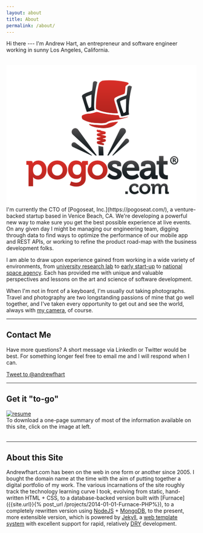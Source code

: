```yaml
---
layout: about
title: About
permalink: /about/
---
```


Hi there --- I'm Andrew Hart, an entrepreneur and software engineer working in sunny Los Angeles, California.

<br/>
<a href="https://pogoseat.com/">
  <img src="/images/logos/pogoseat.jpeg" alt="Pogoseat Logo" title="Pogoseat - Upgrade Your Game" />
</a>
I'm currently the CTO of [Pogoseat, Inc.](https://pogoseat.com/), a venture-backed startup based in Venice Beach, CA. We're developing a powerful new way to make sure you get the best possible experience at live events. On any given day I might be managing our engineering team, digging through data to find ways to optimize the performance of our mobile app and REST APIs, or working to refine the product road-map with the business development folks.

I am able to draw upon experience gained from working in a wide variety of environments, from [university research lab](http://scec.usc.edu) to [early start-up](https://www.pogoseat.com) to [national space agency](http://jpl.nasa.gov). Each has provided me with unique and valuable perspectives and lessons on the art and science of software development.

When I'm not in front of a keyboard, I'm usually out taking photographs. Travel and photography are two longstanding passions of mine that go well together, and I've taken every opportunity to get out and see the world, always with [my camera](http://www.dpreview.com/reviews/nikon-d7100), of course.

---

## Contact Me

Have more questions? A short message via LinkedIn or Twitter would be best. For something longer feel free to email me and I will respond when I can.

<a href="https://twitter.com/intent/tweet?screen_name=andrewfhart" class="twitter-mention-button" data-size="large" data-related="andrewfhart">Tweet to @andrewfhart</a>

---

## Get it &quot;to-go&quot;

<div class="section-teaser contact">
  <div class="media">
    <div class="media-left media-middle">
      <a href="http://cvmeter.com/andrewfhart/cv">
        <img class="media-object" src="../images/thumbnails/resume-110.png" alt="resume">
      </a>
    </div>
    <div class="media-body">
      To download a one-page summary of most of the information available on this site, click on the image at left.
    </div>
  </div>
</div>
<br/>

---

## About this Site

Andrewfhart.com has been on the web in one form or another since 2005. I bought the domain name at the time with the aim of putting together a digital portfolio of my work. The various incarnations of the site roughly track the technology learning curve I took, evolving from static, hand-written HTML + CSS, to a database-backed version built with [Furnace]({{site.url}}{% post_url /projects/2014-01-01-Furnace-PHP%}), to a completely rewritten version using [NodeJS](http://nodejs.org) + [MongoDB](http://mongodb.com), to the present, more extensible version, which is powered by [Jekyll](http://jekyllrb.com/), a [web template system](https://en.wikipedia.org/wiki/Web_template_system) with excellent support for rapid, relatively [DRY](https://en.wikipedia.org/wiki/Don%27t_repeat_yourself) development.


